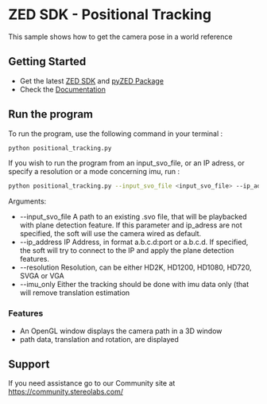 # ZED SDK - Positional Tracking

This sample shows how to get the camera pose in a world reference

## Getting Started
 - Get the latest [ZED SDK](https://www.stereolabs.com/developers/release/) and [pyZED Package](https://www.stereolabs.com/docs/app-development/python/install/)
 - Check the [Documentation](https://www.stereolabs.com/docs/)
 
## Run the program

To run the program, use the following command in your terminal : 
```bash
python positional_tracking.py
```
If you wish to run the program from an input_svo_file, or an IP adress, or specify a resolution or a mode concerning imu, run : 
```bash
python positional_tracking.py --input_svo_file <input_svo_file> --ip_address <ip_address> --resolution <resolution> --imu_only
```
Arguments: 
  - --input_svo_file A path to an existing .svo file, that will be playbacked with plane detection feature. If this parameter and ip_adress are not specified, the soft will use the camera wired as default.  
  - --ip_address IP Address, in format a.b.c.d:port or a.b.c.d. If specified, the soft will try to connect to the IP and apply the plane detection features. 
  - --resolution Resolution, can be either HD2K, HD1200, HD1080, HD720, SVGA or VGA
  - --imu_only Either the tracking should be done with imu data only (that will remove translation estimation  
### Features
 - An OpenGL window displays the camera path in a 3D window
 - path data, translation and rotation, are displayed

## Support
If you need assistance go to our Community site at https://community.stereolabs.com/
